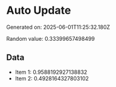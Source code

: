 # Auto Update

Generated on: 2025-06-01T11:25:32.180Z

Random value: 0.33399657498499

## Data

- Item 1: 0.9588192927138832
- Item 2: 0.4928164327803102